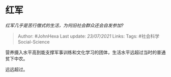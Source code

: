 # 红军
*红军几乎是苦行僧式的生活，为何旧社会群众还会自发参加?*

> Author: #JohnHexa
Last update: *23/07/2021* 
Links:
Tags: #社会科学Social-Science 

 
营养摄入水平高到能支撑军事训练和文化学习的团体，生活水平远超过当时的普通贫下中农。

远远超过。



